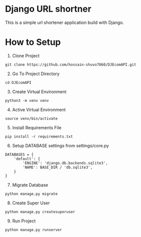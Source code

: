 # Django URL shortner
This is a simple url shortener application build with Django.

# How to Setup
1. Clone Project
```
git clone https://github.com/hossain-shuvo7860/DJEcomAPI.git
```

2. Go To Project Directory
```
cd DJEcomAPI
```
3. Create Virtual Environment
```
python3 -m venv venv
```
4. Active Virtual Environment
```
source venv/bin/activate
```
5. Install Requirements File
```
pip install -r requirements.txt
```
6. Setup DATABASE settings from settings/core.py 
```
DATABASES = {
    'default': {
        'ENGINE': 'django.db.backends.sqlite3',
        'NAME': BASE_DIR / 'db.sqlite3',
    }
}

```
7. Migrate Database
```
python manage.py migrate
```
8. Create Super User
```
python manage.py createsuperuser
```
9. Run Project
```
python manage.py runserver
```
